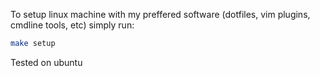 To setup linux machine with my preffered software (dotfiles, vim plugins, cmdline tools, etc) simply run:
```sh
make setup
```
Tested on ubuntu
